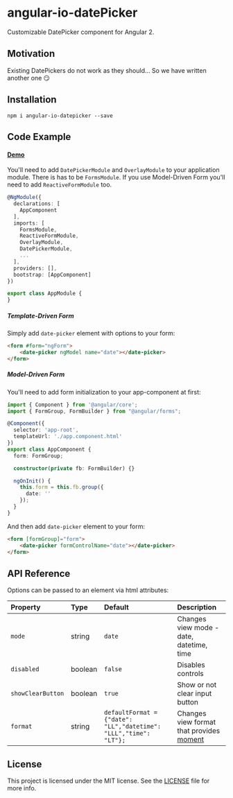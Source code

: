 # angular-io-datePicker

Customizable DatePicker component for Angular 2.

## Motivation

Existing DatePickers do not work as they should... So we have written another one 😏

## Installation

````shell
npm i angular-io-datepicker --save
````

## Code Example

#### [Demo](https://rd-dev-ukraine.github.io/angular-io-datepicker/)

You'll need to add `DatePickerModule` and `OverlayModule` to your application module. There is has to be `FormsModule`. If you use Model-Driven Form you'll need to add `ReactiveFormModule` too.

```typescript
@NgModule({
  declarations: [
    AppComponent
  ],
  imports: [
    FormsModule,
    ReactiveFormModule,
    OverlayModule,
    DatePickerModule,
    ...
  ],
  providers: [],
  bootstrap: [AppComponent]
})

export class AppModule {
}
```

##### Template-Driven Form 

Simply add `date-picker` element with options to your form:

```html
<form #form="ngForm">
    <date-picker ngModel name="date"></date-picker>
</form>
```

##### Model-Driven Form

You'll need to add form initialization to your app-component at first:

```typescript
import { Component } from '@angular/core';
import { FormGroup, FormBuilder } from "@angular/forms";

@Component({
  selector: 'app-root',
  templateUrl: './app.component.html'
})
export class AppComponent {
  form: FormGroup;

  constructor(private fb: FormBuilder) {}

  ngOnInit() {
    this.form = this.fb.group({
      date: ''
    });
  }
}
```

And then add `date-picker` element to your form:

```html
<form [formGroup]="form">
    <date-picker formControlName="date"></date-picker>
</form>
```

## API Reference

Options can be passed to an element via html attributes:

|Property         |Type   |Default                                                          |Description                                                                        |
| :-------------- | :---- | :-------------------------------------------------------------- | :-------------------------------------------------------------------------------- |
|`mode`           |string |`date`                                                           |Changes view mode - date, datetime, time                                           |
|`disabled`       |boolean|`false`                                                          |Disables controls                                                                  |
|`showClearButton`|boolean|`true`                                                           |Show or not clear input button                                                     |
|`format`         |string | `defaultFormat = {"date": "LL","datetime": "LLL","time": "LT"};`|Changes view format that provides [moment](http://momentjs.com/docs/#/displaying/ )|


## License

This project is licensed under the MIT license. See the [LICENSE](https://github.com/rd-dev-ukraine/angular-io-datepicker/blob/master/LICENSE) file for more info.